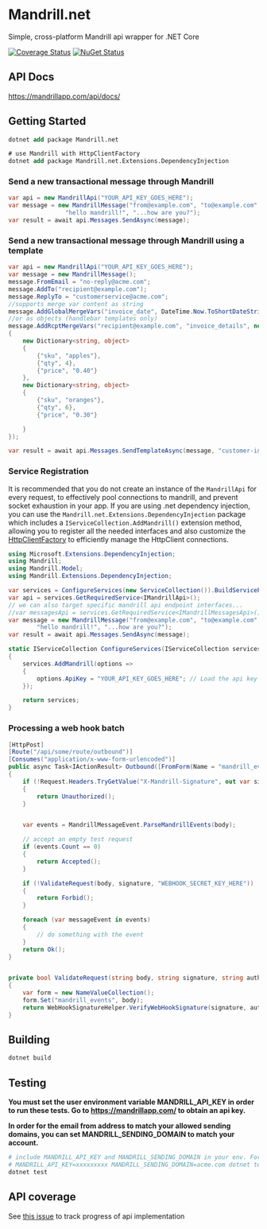 # Mandrill.net

Simple, cross-platform Mandrill api wrapper for .NET Core

[![Coverage Status](https://coveralls.io/repos/github/feinoujc/Mandrill.net/badge.svg?branch=main)](https://coveralls.io/github/feinoujc/Mandrill.net?branch=main)
<a href="http://www.nuget.org/packages/Mandrill.net/"><img src="https://img.shields.io/nuget/v/Mandrill.net.svg" title="NuGet Status"></a>

## API Docs

https://mandrillapp.com/api/docs/

## Getting Started

```ps
dotnet add package Mandrill.net

# use Mandrill with HttpClientFactory
dotnet add package Mandrill.net.Extensions.DependencyInjection
```


### Send a new transactional message through Mandrill

```cs
var api = new MandrillApi("YOUR_API_KEY_GOES_HERE");
var message = new MandrillMessage("from@example.com", "to@example.com",
                "hello mandrill!", "...how are you?");
var result = await api.Messages.SendAsync(message);
```

### Send a new transactional message through Mandrill using a template

```cs
var api = new MandrillApi("YOUR_API_KEY_GOES_HERE");
var message = new MandrillMessage();
message.FromEmail = "no-reply@acme.com";
message.AddTo("recipient@example.com");
message.ReplyTo = "customerservice@acme.com";
//supports merge var content as string
message.AddGlobalMergeVars("invoice_date", DateTime.Now.ToShortDateString());
//or as objects (handlebar templates only)
message.AddRcptMergeVars("recipient@example.com", "invoice_details", new[]
{
    new Dictionary<string, object>
    {
        {"sku", "apples"},
        {"qty", 4},
        {"price", "0.40"}
    },
    new Dictionary<string, object>
    {
        {"sku", "oranges"},
        {"qty", 6},
        {"price", "0.30"}

    }
});

var result = await api.Messages.SendTemplateAsync(message, "customer-invoice");

```


### Service Registration

It is recommended that you do not create an instance of the `MandrillApi` for every request, to effectively pool connections to mandrill, and prevent socket exhaustion in your app. If you are using .net dependency injection, you can use the `Mandrill.net.Extensions.DependencyInjection` package which includes a `IServiceCollection.AddMandrill()` extension method, allowing you to register all the needed interfaces and also customize the [HttpClientFactory](https://docs.microsoft.com/en-us/dotnet/architecture/microservices/implement-resilient-applications/use-httpclientfactory-to-implement-resilient-http-requests) to efficiently manage the HttpClient connections.

```cs
using Microsoft.Extensions.DependencyInjection;
using Mandrill;
using Mandrill.Model;
using Mandrill.Extensions.DependencyInjection;

var services = ConfigureServices(new ServiceCollection()).BuildServiceProvider();
var api = services.GetRequiredService<IMandrillApi>();
// we can also target specific mandrill api endpoint interfaces...
//var messagesApi = services.GetRequiredService<IMandrillMessagesApi>();
var message = new MandrillMessage("from@example.com", "to@example.com",
        "hello mandrill!", "...how are you?");
var result = await api.Messages.SendAsync(message);

static IServiceCollection ConfigureServices(IServiceCollection services)
{
    services.AddMandrill(options =>
    {
        options.ApiKey = "YOUR_API_KEY_GOES_HERE"; // Load the api key from configuration
    });

    return services;
}
```


### Processing a web hook batch

```cs
[HttpPost]
[Route("/api/some/route/outbound")]
[Consumes("application/x-www-form-urlencoded")]
public async Task<IActionResult> Outbound([FromForm(Name = "mandrill_events")] string body)
{
    if (!Request.Headers.TryGetValue("X-Mandrill-Signature", out var signature))
    {
        return Unauthorized();
    }


    var events = MandrillMessageEvent.ParseMandrillEvents(body);

    // accept an empty test request
    if (events.Count == 0)
    {
        return Accepted();
    }

    if (!ValidateRequest(body, signature, "WEBHOOK_SECRET_KEY_HERE"))
    {
        return Forbid();
    }

    foreach (var messageEvent in events)
    {
        // do something with the event
    }
    return Ok();
}


private bool ValidateRequest(string body, string signature, string authKey)
{
    var form = new NameValueCollection();
    form.Set("mandrill_events", body);
    return WebHookSignatureHelper.VerifyWebHookSignature(signature, authKey, new Uri(Request.GetDisplayUrl()), form);
}
```

## Building

```sh
dotnet build
```

## Testing

**You must set the user environment variable MANDRILL_API_KEY in order to run these tests. Go to https://mandrillapp.com/ to obtain an api key.**

**In order for the email from address to match your allowed sending domains, you can set MANDRILL_SENDING_DOMAIN to match your account.**

```sh
# include MANDRILL_API_KEY and MANDRILL_SENDING_DOMAIN in your env. For example:
# MANDRILL_API_KEY=xxxxxxxxx MANDRILL_SENDING_DOMAIN=acme.com dotnet test tests
dotnet test
```

## API coverage

See [this issue](https://github.com/feinoujc/Mandrill.net/issues/1) to track progress of api implementation
